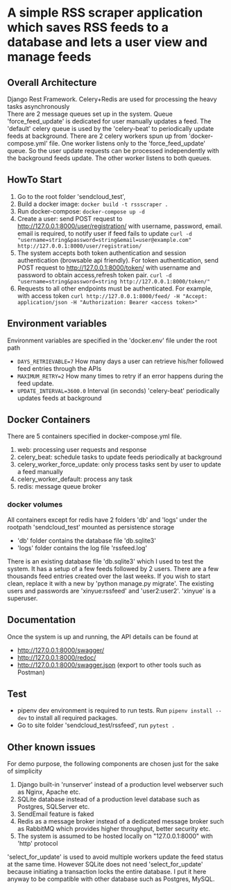 # A simple RSS scraper application which saves RSS feeds to a database and lets a user view and manage feeds

## Overall Architecture  
Django Rest Framework. Celery+Redis are used for processing the heavy tasks asynchronously  
There are 2 message queues set up in the system. Queue 'force_feed_update' is dedicated for user manually updates a feed. The 'default' celery queue is used by the 'celery-beat' to periodically update feeds at background. There are 2 celery workers spun up from 'docker-compose.yml' file. One worker listens only to the 'force_feed_update' queue. So the user update requests can be processed independently with the background feeds update. The other worker listens to both queues.  


## HowTo Start  
1. Go to the root folder 'sendcloud_test',
2. Build a docker image: `docker build -t rssscraper .`
3. Run docker-compose: `docker-compose up -d`
4. Create a user: send POST request to http://127.0.0.1:8000/user/registration/ with username, password, email. email is required, to notify user if feed fails to update   `curl -d "username=string&password=string&email=user@example.com" http://127.0.0.1:8000/user/registration/`
5. The system accepts both token authentication and session authentication (browsable api friendly). For token authentication, send POST request to  http://127.0.0.1:8000/token/ with username and password to obtain access,refresh token pair.  `curl -d "username=string&password=string http://127.0.0.1:8000/token/" `
6. Requests to all other endpoints must be authenticated. For example, with access token  `curl http://127.0.0.1:8000/feed/ -H "Accept: application/json -H "Authorization: Bearer <access token>"`

## Environment variables
Environment variables are specified in the 'docker.env' file under the root path  
- `DAYS_RETRIEVABLE=7` How many days a user can retrieve his/her followed feed entries through the APIs  
- `MAXIMUM_RETRY=2` How many times to retry if an error happens during the feed update.  
- `UPDATE_INTERVAL=3600.0`  Interval (in seconds) 'celery-beat' periodically updates feeds at background  

## Docker Containers
There are 5 containers specified in docker-compose.yml file. 
1. web: processing user requests and response
2. celery_beat: schedule tasks to update feeds periodically at background
3. celery_worker_force_update: only process tasks sent by user to update a feed manually
4. celery_worker_default: process any task
5. redis: message queue broker
### docker volumes
All containers except for redis have 2 folders 'db' and 'logs' under the rootpath 'sendcloud_test' mounted as persistence storage 
- 'db' folder contains the database file 'db.sqlite3'
- 'logs' folder contains the log file 'rssfeed.log'  

There is an existing database file 'db.sqlite3' which I used to test the system. It has a setup of a few feeds followed by 2 users. There are a few thousands feed entries created over the last weeks. If you wish to start clean, replace it with a new by 'python manage.py migrate'. The existing users and passwords are 'xinyue:rssfeed' and 'user2:user2'. 'xinyue' is a superuser.

## Documentation
Once the system is up and running, the API details can be found at
- http://127.0.0.1:8000/swagger/ 
- http://127.0.0.1:8000/redoc/ 
- http://127.0.0.1:8000/swagger.json (export to other tools such as Postman)

## Test
- pipenv dev environment is required to run tests. Run `pipenv install --dev` to install all required packages.  
- Go to site folder 'sendcloud_test/rssfeed', run `pytest .`


## Other known issues 
For demo purpose, the following components are chosen just for the sake of simplicity  
1. Django built-in 'runserver' instead of a production level webserver such as Nginx, Apache etc.
2. SQLite database instead of a production level database such as Postgres, SQLServer etc.
3. SendEmail feature is faked
4. Redis as a message broker instead of a dedicated message broker such as RabbitMQ which provides higher throughput, better security etc.
5. The system is assumed to be hosted locally on "127.0.0.1:8000" with 'http' protocol

'select_for_update' is used to avoid multiple workers update the feed status at the same time. However SQLite does not need 'select_for_update' because initiating a transaction locks the entire database. I put it here anyway to be compatible with other database such as Postgres, MySQL.
